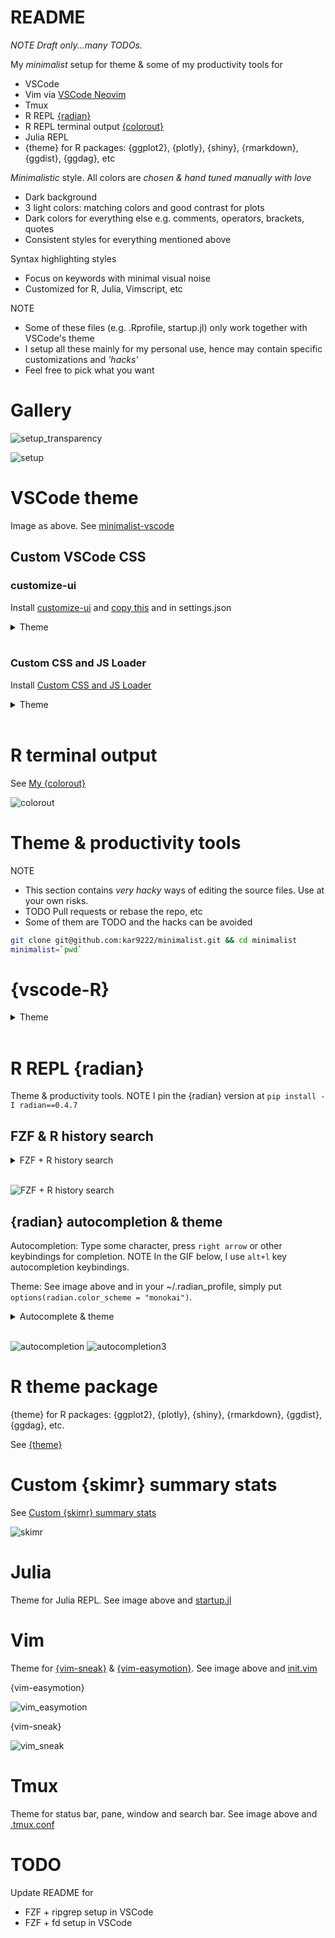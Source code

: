 # README

_NOTE Draft only...many TODOs._

My _minimalist_ setup for theme & some of my productivity tools for
- VSCode
- Vim via [VSCode Neovim](https://marketplace.visualstudio.com/items?itemName=asvetliakov.vscode-neovim)
- Tmux
- R REPL [{radian}](https://github.com/randy3k/radian)
- R REPL terminal output [{colorout}](https://github.com/jalvesaq/colorout)
- Julia REPL
- {theme} for R packages: {ggplot2}, {plotly}, {shiny}, {rmarkdown}, {ggdist}, {ggdag}, etc

_Minimalistic_ style. All colors are _chosen & hand tuned manually with love_
- Dark background
- 3 light colors: matching colors and good contrast for plots
- Dark colors for everything else e.g. comments, operators, brackets, quotes
- Consistent styles for everything mentioned above

Syntax highlighting styles
- Focus on keywords with minimal visual noise
- Customized for R, Julia, Vimscript, etc


NOTE
- Some of these files (e.g. .Rprofile, startup.jl) only work together with VSCode's theme
- I setup all these mainly for my personal use, hence may contain specific customizations and _'hacks'_
- Feel free to pick what you want

# Gallery

![setup_transparency](others/setup_transparent_2.png)

![setup](others/setup_2.png)


# VSCode theme

Image as above. See [minimalist-vscode](https://github.com/kar9222/minimalist-vscode)

## Custom VSCode CSS

### customize-ui

Install [customize-ui](https://marketplace.visualstudio.com/items?itemName=iocave.customize-ui) and [copy this](https://github.com/kar9222/minimalist/blob/main/vscode/vscode.css) and in settings.json


<details>
<summary>Theme</summary>

```json
{
    "vscode_custom_css.policy": true,
    "vscode_custom_css.imports": ["/path/to/vscode.css"],
}
```

</details>
<br>

### Custom CSS and JS Loader

Install [Custom CSS and JS Loader](https://marketplace.visualstudio.com/items?itemName=be5invis.vscode-custom-css)


<details>
<summary>Theme</summary>

```json
{
  // Sample only. Use any size you want.
  "customizeUI.listRowHeight": 28, // optionally, try 29
  "customizeUI.fontSizeMap": {
    "13px": "16px",
    "12px": "16px",
  },
}
```

</details>
<br>

# R terminal output

See [My {colorout}](https://gist.github.com/kar9222/0e1130c15bfaba3a71f0cf6d1d08931f)

![colorout](others/colorout.png)


# Theme & productivity tools

NOTE
- This section contains _very hacky_ ways of editing the source files. Use at your own risks.
- TODO Pull requests or rebase the repo, etc
- Some of them are TODO and the hacks can be avoided

```bash
git clone git@github.com:kar9222/minimalist.git && cd minimalist
minimalist=`pwd`
```


# {vscode-R}

<details>
<summary>Theme</summary>

```bash
# NOTE Manually alias your VSCode extensions directory e.g.
$vsc=~/.vscode/extensions
vsc_r=$(ls --color=never $vsc | grep ikuyadeu.r)
ln -sf vscode_r/r.json $vsc/$vsc_r/syntax/r.json
```

</details>
<br>


# R REPL {radian}

Theme & productivity tools. NOTE I pin the {radian} version at `pip install -I radian==0.4.7`

## FZF & R history search

<details>
<summary>FZF + R history search</summary>
<br>
Call [FZF](https://github.com/junegunn/fzf) for interactive R history search. Great for single-line history search and can be used together with native {radian} REPL's `ctrl+r` multi-line history search.

1. Put this in e.g. `~/bin/r_history` then `chmod +x ~/bin/r_history`
2. Call FZF in Tmux for running this script

~/bin/r_history

```bash
#! /bin/bash

# R history: Remove duplicates, commented lines, blank lines, starting `+` symbol
# NOTE the location of your ~/.radian_history. Should be the default.
tac ~/.radian_history                    | \
    awk '!a[$0]++'                       | \
    sed -e '/^#/d  ;  /^$/d  ;  s/^+//g' | \
    fzf --exact --no-sort
```

~/.tmux.conf

```bash
bind -n MY_KEYBINDING run " \
    tmux split-window -p 75 \
    'tmux send -t #{pane_id} \
        \"$(~/bin/r_history)\"' \
"
```

</details>
<br>

![FZF + R history search](others/fzf_r_history.gif)

## {radian} autocompletion & theme

Autocompletion: Type some character, press `right arrow` or other keybindings for completion. NOTE In the GIF below, I use `alt+l` key autocompletion keybindings.

Theme: See image above and in your ~/.radian_profile, simply put `options(radian.color_scheme = "monokai")`.


<details>
<summary>Autocomplete & theme</summary>

```bash
# R REPL {radian} --------------------------------

repl=./radian
radian_proj=$repl/radian
latest_conda=/opt/$(ls --color=never /opt | grep miniconda | tail -1)
latest_py=$(ls --color=never $latest_conda/lib | grep python | tail -1)
site_packages=$latest_conda/lib/$latest_py/site-packages

# {radian}
# TODO Use customer lexer
radian=$site_packages/radian
sudo ln -sf $radian_proj/lexer.py      $radian/lexer.py
sudo ln -sf $radian_proj/completion.py $radian/completion.py
sudo ln -sf $radian_proj/session.py    $radian/session.py

# {pygments}
# TODO https://pbelmans.ncag.info/blog/2011/03/06/how-to-change-pygments-styles-and-a-university-of-antwerp-style/
# https://stackoverflow.com/questions/25368222/pygments-style-not-found
# https://github.com/pbelmans/ua-pygments-style
sudo ln -sf $repl/pygments/styles/monokai.py $site_packages/pygments/styles/monokai.py

# {prompt_toolkit}
sudo ln -sf $repl/prompt_toolkit/styles/defaults.py $site_packages/lineedit/deps/prompt_toolkit/styles/defaults.py
```

</details>
<br>

![autocompletion](others/autocompletion.gif)
![autocompletion3](others/autocompletion3.gif)



# R theme package

{theme} for R packages: {ggplot2}, {plotly}, {shiny}, {rmarkdown}, {ggdist}, {ggdag}, etc.

See [{theme}](https://github.com/kar9222/theme)


# Custom {skimr} summary stats

See [Custom {skimr} summary stats](https://gist.github.com/kar9222/c9c0c55d01ce88bbc3a96981e71b7cae)

![skimr](others/skimr.png)


# Julia

Theme for Julia REPL. See image above and [startup.jl](https://github.com/kar9222/minimalist/blob/main/julia/startup.jl)

# Vim

Theme for [{vim-sneak}](https://github.com/justinmk/vim-sneak) & [{vim-easymotion}](https://github.com/easymotion/vim-easymotion). See image above and [init.vim](https://github.com/kar9222/minimalist/blob/main/vim/init.vim)

{vim-easymotion}

![vim_easymotion](others/vim_easymotion.png)

{vim-sneak}

![vim_sneak](others/vim_sneak.png)


# Tmux

Theme for status bar, pane, window and search bar. See image above and [.tmux.conf](https://github.com/kar9222/minimalist/blob/main/tmux/.tmux.conf)

# TODO

Update README for
- FZF + ripgrep setup in VSCode
- FZF + fd setup in VSCode
